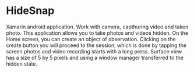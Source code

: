 # HideSnap
Xamarin android application. Work with camera, capthuring video and taken photo.
This application allows you to take photos and videos hidden. On the Home screen, you can create an object of observation.
Clicking on the create button you will proceed to the session, which is done by tapping the screen photos and video recording starts with a long press.
Surface view has a size of 5 by 5 pixels and using a window manager transferred to the hidden state.
